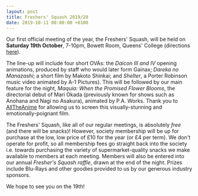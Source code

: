 ```yaml
---
layout: post
title: Freshers' Squash 2019/20
date: 2019-10-11 00:00:00 +0100
---
```


Our first official meeting of the year, the Freshers' Squash, will be held on __Saturday 19th October__, 7-10pm, Bowett Room, Queens' College (directions [here](/assets/images/posts/bowett-room.jpg)).

The line-up will include four short OVAs: the _Daicon III and IV_ opening animations, produced by staff who would later form Gainax; _Dareka no Manazashi_; a short film by Makoto Shinkai; and _Shelter_, a Porter Robinson music video animated by A-1 Pictures). This will be followed by our main feature for the night, _Maquia: When the Promised Flower Blooms_, the directorial debut of Mari Okada (previously known for shows such as Anohana and Nagi no Asakura), animated by P.A. Works. Thank you to [AllTheAnime](https://www.alltheanime.com/) for allowing us to screen this visually-stunning and emotionally-poignant film.

The Freshers' Squash, like all of our regular meetings, is absolutely _free_ (and there will be snacks)! However, society membership will be up for purchase at the low, low price of £10 for the year (or £4 per term). We don't operate for profit, so all membership fees go straight back into the society i.e. towards purchasing the variety of supermarket-quality snacks we make available to members at each meeting. Members will also be entered into our annual _Fresher's Squash raffle_, drawn at the end of the night. Prizes include Blu-Rays and other goodies provided to us by our generous industry sponsors.

We hope to see you on the 19th!
